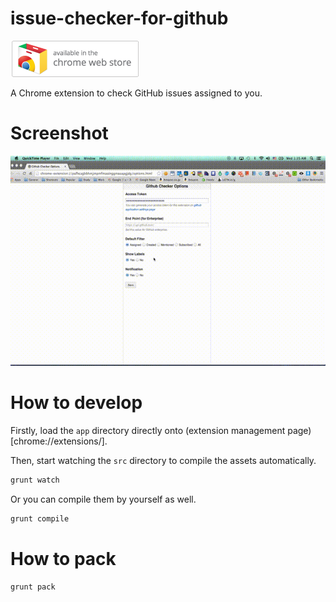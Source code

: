 # issue-checker-for-github

[![](misc/store_badge.png)][store]

A Chrome extension to check GitHub issues assigned to you.

# Screenshot

![screenshot](misc/screenshot.gif)

# How to develop

Firstly, load the `app` directory directly onto (extension management page)[chrome://extensions/].

Then, start watching the `src` directory to compile the assets automatically.

```bash
grunt watch
```

Or you can compile them by yourself as well.

```bash
grunt compile
```

# How to pack

```bash
grunt pack
```

[store]: https://chrome.google.com/webstore/detail/issue-checker-for-github/dejgifcjoefbogdjpjokobdlddjhbich
